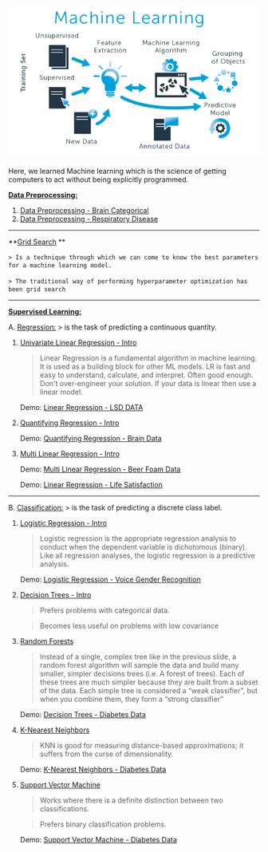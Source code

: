 ![png](images/ml_image.png)
---
Here, we learned Machine learning which is the science of getting computers to act without being explicitly programmed.



**[Data Preprocessing:](https://github.com/cliferraren/Machine-Learning/tree/master/Data%20PreProcessing)**

 1. [Data Preprocessing - Brain Categorical](https://github.com/cliferraren/Machine-Learning/blob/master/Data%20PreProcessing/Data%20Preprocessing.ipynb)
 2. [Data Preprocessing - Respiratory Disease](https://github.com/cliferraren/Machine-Learning/blob/master/Data%20PreProcessing/Respiratory%20Disease.ipynb)
 
 
---

**[Grid Search](https://github.com/cliferraren/Machine-Learning/tree/master/Supervised/Classification/GridSearch) **
    
    > Is a technique through which we can come to know the best parameters for a machine learning model.
    
    > The traditional way of performing hyperparameter optimization has been grid search
    

---

**[Supervised Learning:](https://github.com/cliferraren/Machine-Learning/tree/master/Supervised)**


A. [Regression:](https://github.com/cliferraren/Machine-Learning/tree/master/Supervised/Regression)
    > is the task of predicting a continuous quantity.
    
    
 1. [Univariate Linear Regression - Intro](https://github.com/cliferraren/Machine-Learning/blob/master/Supervised/Regression/Univariate_Linear_Regression.ipynb) 
    > Linear Regression is a fundamental algorithm in machine learning. It is used as a building block for other ML models. LR is fast and easy to understand, calculate, and interpret. Often good enough. Don't over-engineer your solution. If your data is linear then use a linear model.

    Demo:  [Linear Regression - LSD DATA](https://github.com/cliferraren/Machine-Learning/blob/master/Supervised/Regression/LinearRegression_LSD_DATA.ipynb)
    
 2. [Quantifying Regression - Intro](https://github.com/cliferraren/Machine-Learning/blob/master/Supervised/Regression/Quantifying_Regression.ipynb)
    
    Demo:  [Quantifying Regression - Brain Data](https://github.com/cliferraren/Machine-Learning/blob/master/Supervised/Regression/Quantifying%20Linear%20Regression_Brain.ipynb)
    
 3. [Multi Linear Regression - Intro](https://github.com/cliferraren/Machine-Learning/blob/master/Supervised/Regression/MultiVariate%20Linear%20Regression.ipynb)
    
    Demo:  [Multi Linear Regression - Beer Foam Data](https://github.com/cliferraren/Machine-Learning/blob/master/Supervised/Regression/MultiLinear%20Regression%20-%20Beer.ipynb)
    
    Demo: [Linear Regression - Life Satisfaction](https://github.com/cliferraren/Machine-Learning/blob/master/Supervised/Regression/LifeSatisfaction_vs_Income.ipynb)

---


B. [Classification:](https://github.com/cliferraren/Machine-Learning/tree/master/Supervised/Classification)
    > is the task of predicting a discrete class label.
    
    
1. [Logistic Regression - Intro](https://github.com/cliferraren/Machine-Learning/blob/master/Supervised/Classification/Logistic%20Regression/Logistic%20Regression%20-Intro.ipynb)
    > Logistic regression is the appropriate regression analysis to conduct when the dependent variable is dichotomous (binary). Like all regression analyses, the logistic regression is a predictive analysis.
    
    Demo: [Logistic Regression - Voice Gender Recognition](https://github.com/cliferraren/Machine-Learning/blob/master/Supervised/Classification/Logistic%20Regression/Voice%20Recognition.ipynb)
    

2. [Decision Trees - Intro ](https://github.com/cliferraren/Machine-Learning/blob/master/Supervised/Classification/Decision%20Trees%20%26%20Random%20Forests/Decision%20Trees.ipynb)
    > Prefers problems with categorical data.
    
    > Becomes less useful on problems with low covariance
    
3. [Random Forests](https://github.com/cliferraren/Machine-Learning/blob/master/Supervised/Classification/Decision%20Trees%20%26%20Random%20Forests/Random%20Forests.ipynb)
    > Instead of a single, complex tree like in the previous slide, a random forest algorithm will sample the data and build many smaller, simpler decisions trees (i.e. A forest of trees). Each of these trees are much simpler because they are built from a subset of the data. Each simple tree is considered a “weak classifier”, but when you combine them, they form a “strong classifier”
    
    Demo:  [Decision Trees - Diabetes Data](https://github.com/cliferraren/Machine-Learning/blob/master/Supervised/Classification/Decision%20Trees%20%26%20Random%20Forests/DecisionTree%20Classifier-%20Diabetes%20Data.ipynb)
    
5. [K-Nearest Neighbors](https://github.com/cliferraren/Machine-Learning/blob/master/Supervised/Classification/K_Nearest_Neighbors/K_Nearest_Neighbors%20-%20Intro.ipynb)
    > KNN is good for measuring distance-based approximations; it suffers from the curse of dimensionality.

    Demo: [K-Nearest Neighbors - Diabetes Data](https://github.com/cliferraren/Machine-Learning/blob/master/Supervised/Classification/K_Nearest_Neighbors/K_Nearest_Neighbors%20-%20Diabetes.ipynb)

6. [Support Vector Machine](https://github.com/cliferraren/Machine-Learning/blob/master/Supervised/Classification/SVM/Support%20Vector%20Machine%20-%20Intro.ipynb)
    > Works where there is a definite distinction between two classifications.
    
    > Prefers binary classification problems.
    
    Demo: [Support Vector Machine - Diabetes Data](https://github.com/cliferraren/Machine-Learning/blob/master/Supervised/Classification/SVM/Support%20Vector%20Machine%20-%20Diabetes.ipynb)

